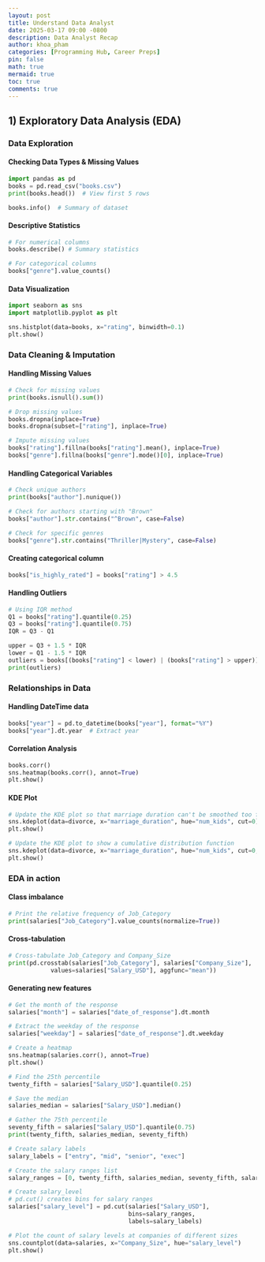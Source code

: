 ```yaml
---
layout: post
title: Understand Data Analyst
date: 2025-03-17 09:00 -0800
description: Data Analyst Recap
author: khoa_pham
categories: [Programming Hub, Career Preps]
pin: false
math: true
mermaid: true
toc: true
comments: true
---
```


## 1) Exploratory Data Analysis (EDA)
### Data Exploration
#### Checking Data Types & Missing Values
```python
import pandas as pd
books = pd.read_csv("books.csv")
print(books.head())  # View first 5 rows

books.info()  # Summary of dataset
```

#### Descriptive Statistics
```python
# For numerical columns
books.describe() # Summary statistics
```

```python
# For categorical columns
books["genre"].value_counts()
```

#### Data Visualization
```python
import seaborn as sns
import matplotlib.pyplot as plt

sns.histplot(data=books, x="rating", binwidth=0.1)
plt.show()
```

### Data Cleaning & Imputation

#### Handling Missing Values
```python
# Check for missing values
print(books.isnull().sum())

# Drop missing values
books.dropna(inplace=True)
books.dropna(subset=["rating"], inplace=True)
```

````python
# Impute missing values
books["rating"].fillna(books["rating"].mean(), inplace=True)
books["genre"].fillna(books["genre"].mode()[0], inplace=True)
````

#### Handling Categorical Variables
```python
# Check unique authors
print(books["author"].nunique()) 

# Check for authors starting with "Brown"
books["author"].str.contains("^Brown", case=False)  

# Check for specific genres
books["genre"].str.contains("Thriller|Mystery", case=False) 
```

#### Creating categorical column
```python
books["is_highly_rated"] = books["rating"] > 4.5
```

#### Handling Outliers
```python
# Using IQR method
Q1 = books["rating"].quantile(0.25)
Q3 = books["rating"].quantile(0.75)
IQR = Q3 - Q1

upper = Q3 + 1.5 * IQR
lower = Q1 - 1.5 * IQR
outliers = books[(books["rating"] < lower) | (books["rating"] > upper)]
print(outliers)
```


### Relationships in Data
#### Handling DateTime data
```python
books["year"] = pd.to_datetime(books["year"], format="%Y")
books["year"].dt.year  # Extract year
```

#### Correlation Analysis
```python
books.corr()
sns.heatmap(books.corr(), annot=True)
plt.show()
```

#### KDE Plot
```python
# Update the KDE plot so that marriage duration can't be smoothed too far
sns.kdeplot(data=divorce, x="marriage_duration", hue="num_kids", cut=0)
plt.show()

# Update the KDE plot to show a cumulative distribution function
sns.kdeplot(data=divorce, x="marriage_duration", hue="num_kids", cut=0, cumulative=True)
plt.show()
```


### EDA in action

#### Class imbalance
```python
# Print the relative frequency of Job_Category
print(salaries["Job_Category"].value_counts(normalize=True))
```

#### Cross-tabulation
```python
# Cross-tabulate Job_Category and Company_Size
print(pd.crosstab(salaries["Job_Category"], salaries["Company_Size"],
            values=salaries["Salary_USD"], aggfunc="mean"))
```

#### Generating new features
```python
# Get the month of the response
salaries["month"] = salaries["date_of_response"].dt.month

# Extract the weekday of the response
salaries["weekday"] = salaries["date_of_response"].dt.weekday

# Create a heatmap
sns.heatmap(salaries.corr(), annot=True)
plt.show()

# Find the 25th percentile
twenty_fifth = salaries["Salary_USD"].quantile(0.25)

# Save the median
salaries_median = salaries["Salary_USD"].median()

# Gather the 75th percentile
seventy_fifth = salaries["Salary_USD"].quantile(0.75)
print(twenty_fifth, salaries_median, seventy_fifth)

# Create salary labels
salary_labels = ["entry", "mid", "senior", "exec"]

# Create the salary ranges list
salary_ranges = [0, twenty_fifth, salaries_median, seventy_fifth, salaries["Salary_USD"].max()]

# Create salary_level
# pd.cut() creates bins for salary ranges
salaries["salary_level"] = pd.cut(salaries["Salary_USD"],
                                  bins=salary_ranges,
                                  labels=salary_labels)

# Plot the count of salary levels at companies of different sizes
sns.countplot(data=salaries, x="Company_Size", hue="salary_level")
plt.show()
```
